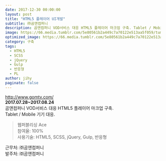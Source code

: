 ```yaml
---
date: 2017-12-30 00:00:00
layout: post
title: "HTML5 플레이어 UI개발"
subtitle: ㈜곰앤컴퍼니
description: 곰앤컴퍼니 VOD서비스 대응 HTML5 플레이어 마크업 구축. Tablet / Mobile 기기 대응.
image: https://66.media.tumblr.com/5e80561b2a449c7a70122e513aa5f059/tumblr_p5ivcqaKDh1x3wc1uo1_1280.png
optimized_image: https://66.media.tumblr.com/5e80561b2a449c7a70122e513aa5f059/tumblr_p5ivcqaKDh1x3wc1uo1_1280.png
category: 구축
tags:
  - HTML5
  - SCSS
  - jQuery
  - Gulp
  - 반응형
  - PL
author: jihy
paginate: false
---
```


<a href="http://www.gomtv.com/">http://www.gomtv.com/</a><br>
**2017.07.28~2017.08.24** <br>
곰앤컴퍼니 VOD서비스 대응 HTML5 플레이어 마크업 구축. <br>
Tablet / Mobile 기기 대응.

> 웹퍼블리싱 Ace <br>
참여율: 100% <br>
사용기술: HTML5, SCSS, jQuery, Gulp, 반응형

근무처: ㈜곰앤컴퍼니<br>
발주처: ㈜곰앤컴퍼니